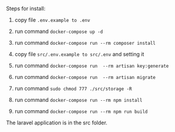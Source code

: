 Steps for install:
1. copy file `.env.example to .env`

2. run command `docker-compose up -d`

3. run command `docker-compose run --rm composer install`

4. copy file `src/.env.example to src/.env` and setting it

5. run command `docker-compose run  --rm artisan key:generate`

6. run command `docker-compose run  --rm artisan migrate`

7. run command `sudo chmod 777 ./src/storage -R`

8. run command `docker-compose run --rm npm install`

9. run command `docker-compose run --rm npm run build`

The laravel application is in the src folder.






